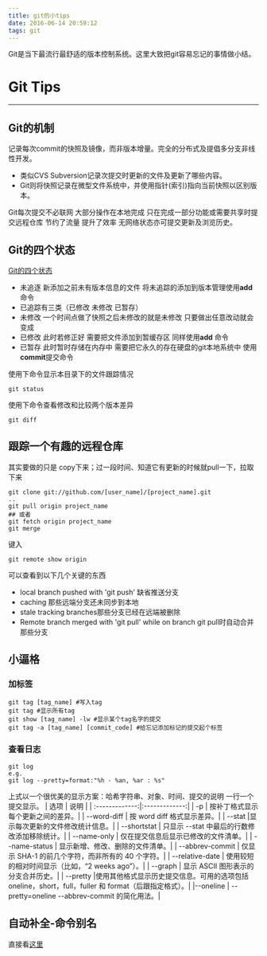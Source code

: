 ```yaml
---
title: git的小tips
date: 2016-06-14 20:59:12
tags: git
---
```

Git是当下最流行最舒适的版本控制系统。这里大致把git容易忘记的事情做小结。

# Git Tips

---

## Git的机制
记录每次commit的快照及镜像，而非版本增量。完全的分布式及提倡多分支非线性开发。

- 类似CVS Subversion记录次提交时更新的文件及更新了哪些内容。
- Git则将快照记录在微型文件系统中，并使用指针(索引)指向当前快照以区别版本。

Git每次提交不必联网 大部分操作在本地完成 只在完成一部分功能或需要共享时提交远程仓库 节约了流量 提升了效率 无网络状态亦可提交更新及浏览历史。

## Git的四个状态
[Git的四个状态](!http://ooo.0o0.ooo/2016/06/14/57600bfe92c91.png) 
- 未追逐 新添加之前未有版本信息的文件 将未追踪的添加到版本管理使用**add**命令
- 已追踪有三类（已修改 未修改 已暂存）
- 未修改 一个时间点做了快照之后未修改的就是未修改 只要做出任意改动就会变成
- 已修改 此时若修正好 需要把文件添加到暂缓存区 同样使用**add** 命令
- 已暂存 此时暂时存储在内存中 需要把它永久的存在硬盘的git本地系统中 使用**commit**提交命令

使用下命令显示本目录下的文件跟踪情况

```shell
git status
```
使用下命令查看修改和比较两个版本差异

```shell
git diff
```

## 跟踪一个有趣的远程仓库
其实要做的只是 copy下来；过一段时间、知道它有更新的时候就pull一下，拉取下来

```shell
git clone git://github.com/[user_name]/[project_name].git
..
git pull origin project_name
## 或者
git fetch origin project_name
git merge
```

键入

```shell
git remote show origin
```
可以查看到以下几个关键的东西
- local branch pushed with 'git push' 缺省推送分支
- caching 那些远端分支还未同步到本地
- stale tracking branches那些分支已经在远端被删除
- Remote branch merged with 'git pull' while on branch  git pull时自动合并那些分支

## 小逼格
### 加标签

```shell
git tag [tag_name] #写入tag
git tag #显示所有tag
git show [tag_name] -lw #显示某个tag名字的提交
git tag -a [tag_name] [commit_code] #给忘记添加标记的提交起个标签
```
### 查看日志

```shell
git log 
e.g. 
git log --pretty=format:"%h - %an, %ar : %s" 
```
上式以一个很优美的显示方案：哈希字符串、对象、时间、提交的说明 一行一个提交显示。
|     选项       | 说明           | 
| :-------------:|:-------------:| 
| -p             |  按补丁格式显示每个更新之间的差异。| 
| --word-diff    |  按 word diff 格式显示差异。| 
| --stat  |显示每次更新的文件修改统计信息。| 
| --shortstat    | 只显示 --stat 中最后的行数修改添加移除统计。| 
| --name-only   |  仅在提交信息后显示已修改的文件清单。| 
| --name-status  | 显示新增、修改、删除的文件清单。| 
| --abbrev-commit  |   仅显示 SHA-1 的前几个字符，而非所有的 40 个字符。| 
| --relative-date   |  使用较短的相对时间显示（比如，“2 weeks ago”）。| 
| --graph  |   显示 ASCII 图形表示的分支合并历史。| 
| --pretty  |使用其他格式显示历史提交信息。可用的选项包括oneline，short，full，fuller 和 format（后跟指定格式）。| 
|--oneline |  --pretty=oneline --abbrev-commit 的简化用法。| 

## 自动补全-命令别名
直接看[这里](http://www.fenby.com/courses/sections/ji-qiao-he-qiao-men/)
